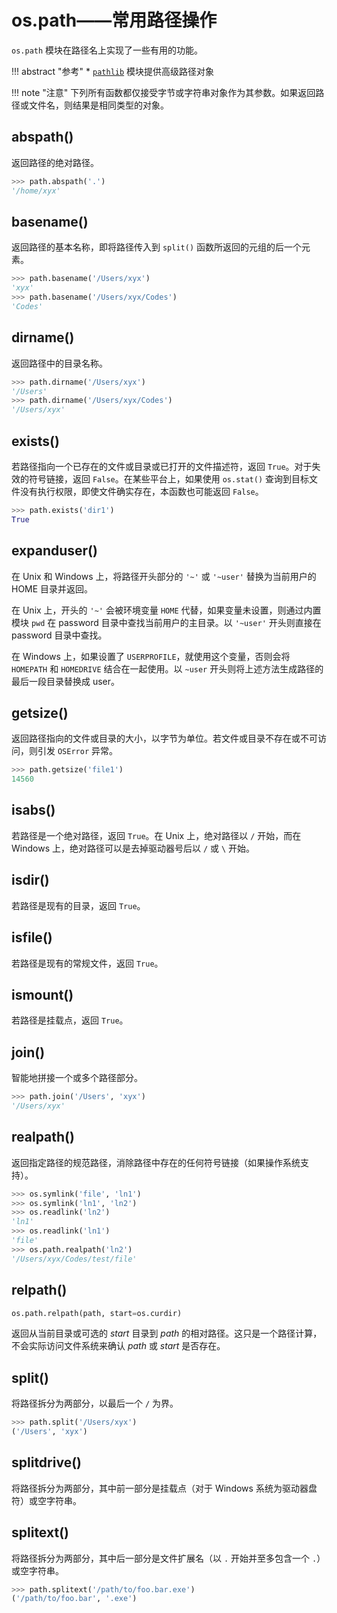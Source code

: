 # os.path——常用路径操作

`os.path` 模块在路径名上实现了一些有用的功能。

!!! abstract "参考"
    * [`pathlib`](./pathlib.md) 模块提供高级路径对象

!!! note "注意"
    下列所有函数都仅接受字节或字符串对象作为其参数。如果返回路径或文件名，则结果是相同类型的对象。

## abspath()

返回路径的绝对路径。

```python
>>> path.abspath('.')
'/home/xyx'
```

## basename()

返回路径的基本名称，即将路径传入到 `split()` 函数所返回的元组的后一个元素。

```python
>>> path.basename('/Users/xyx')
'xyx'
>>> path.basename('/Users/xyx/Codes')
'Codes'
```

## dirname()

返回路径中的目录名称。

```python
>>> path.dirname('/Users/xyx')
'/Users'
>>> path.dirname('/Users/xyx/Codes')
'/Users/xyx'
```

## exists()

若路径指向一个已存在的文件或目录或已打开的文件描述符，返回 `True`。对于失效的符号链接，返回 `False`。在某些平台上，如果使用 `os.stat()` 查询到目标文件没有执行权限，即使文件确实存在，本函数也可能返回 `False`。

```python
>>> path.exists('dir1')
True
```

## expanduser()

在 Unix 和 Windows 上，将路径开头部分的 `'~'` 或 `'~user'` 替换为当前用户的 HOME 目录并返回。

在 Unix 上，开头的 `'~'` 会被环境变量 `HOME` 代替，如果变量未设置，则通过内置模块 `pwd` 在 password 目录中查找当前用户的主目录。以 `'~user'` 开头则直接在 password 目录中查找。

在 Windows 上，如果设置了 `USERPROFILE`，就使用这个变量，否则会将 `HOMEPATH` 和 `HOMEDRIVE` 结合在一起使用。以 `~user` 开头则将上述方法生成路径的最后一段目录替换成 user。

## getsize()

返回路径指向的文件或目录的大小，以字节为单位。若文件或目录不存在或不可访问，则引发 `OSError` 异常。

```python
>>> path.getsize('file1')
14560
```

## isabs()

若路径是一个绝对路径，返回 `True`。在 Unix 上，绝对路径以 `/` 开始，而在 Windows 上，绝对路径可以是去掉驱动器号后以 `/` 或 `\` 开始。

## isdir()

若路径是现有的目录，返回 `True`。

## isfile()

若路径是现有的常规文件，返回 `True`。

## ismount()

若路径是挂载点，返回 `True`。

## join()

智能地拼接一个或多个路径部分。

```python
>>> path.join('/Users', 'xyx')
'/Users/xyx'
```

## realpath()

返回指定路径的规范路径，消除路径中存在的任何符号链接（如果操作系统支持）。

```python
>>> os.symlink('file', 'ln1')
>>> os.symlink('ln1', 'ln2')
>>> os.readlink('ln2')
'ln1'
>>> os.readlink('ln1')
'file'
>>> os.path.realpath('ln2')
'/Users/xyx/Codes/test/file'
```

## relpath()

```python
os.path.relpath(path, start=os.curdir)
```

返回从当前目录或可选的 *start* 目录到 *path* 的相对路径。这只是一个路径计算，不会实际访问文件系统来确认 *path* 或 *start* 是否存在。

## split()

将路径拆分为两部分，以最后一个 `/` 为界。

```python
>>> path.split('/Users/xyx')
('/Users', 'xyx')
```

## splitdrive()

将路径拆分为两部分，其中前一部分是挂载点（对于 Windows 系统为驱动器盘符）或空字符串。

## splitext()

将路径拆分为两部分，其中后一部分是文件扩展名（以 `.` 开始并至多包含一个 `.`）或空字符串。

```python
>>> path.splitext('/path/to/foo.bar.exe')
('/path/to/foo.bar', '.exe')
```
